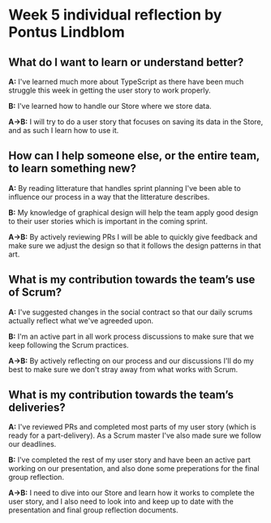 # Week 5 individual reflection by Pontus Lindblom

## What do I want to learn or understand better?
**A:** I've learned much more about TypeScript as there have been much struggle this week in getting the user story to work properly.

**B:** I've learned how to handle our Store where we store data.

**A->B:** I will try to do a user story that focuses on saving its data in the Store, and as such I learn how to use it.

## How can I help someone else, or the entire team, to learn something new?
**A:** By reading litterature that handles sprint planning I've been able to influence our process in a way that the litterature describes.

**B:** My knowledge of graphical design will help the team apply good design to their user stories which is important in the coming sprint.

**A->B:** By actively reviewing PRs I will be able to quickly give feedback and make sure we adjust the design so that it follows the design patterns in that art.

## What is my contribution towards the team’s use of Scrum?
**A:** I've suggested changes in the social contract so that our daily scrums actually reflect what we've agreeded upon.

**B:** I'm an active part in all work process discussions to make sure that we keep following the Scrum practices.

**A->B:** By actively reflecting on our process and our discussions I'll do my best to make sure we don't stray away from what works with Scrum.

## What is my contribution towards the team’s deliveries?
**A:** I've reviewed PRs and completed most parts of my user story (which is ready for a part-delivery). As a Scrum master I've also made sure we follow our deadlines.

**B:** I've completed the rest of my user story and have been an active part working on our presentation, and also done some preperations for the final group reflection.

**A->B:** I need to dive into our Store and learn how it works to complete the user story, and I also need to look into and keep up to date with the presentation and final group reflection documents.

